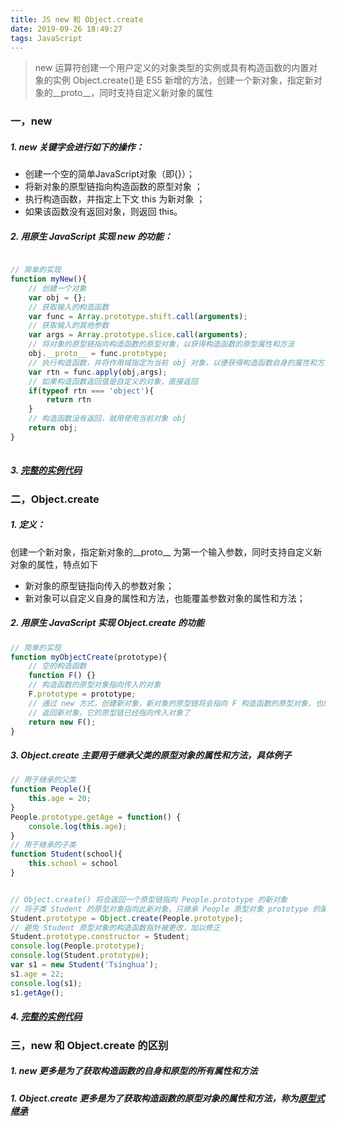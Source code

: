 ```yaml
---
title: JS new 和 Object.create
date: 2019-09-26 18:49:27
tags: JavaScript
---
```

> new 运算符创建一个用户定义的对象类型的实例或具有构造函数的内置对象的实例
> Object.create()是 ES5 新增的方法，创建一个新对象，指定新对象的__proto__，同时支持自定义新对象的属性

<!-- more -->

### 一，new
##### 1. new 关键字会进行如下的操作：
- 创建一个空的简单JavaScript对象（即{}）；
- 将新对象的原型链指向构造函数的原型对象 ；
- 执行构造函数，并指定上下文 this 为新对象 ；
- 如果该函数没有返回对象，则返回 this。

##### 2. 用原生 JavaScript 实现 new 的功能：
```javascript

// 简单的实现
function myNew(){
    // 创建一个对象
    var obj = {};
    // 获取输入的构造函数
    var func = Array.prototype.shift.call(arguments);
    // 获取输入的其他参数
    var args = Array.prototype.slice.call(arguments);
    // 将对象的原型链指向构造函数的原型对象，以获得构造函数的原型属性和方法
    obj.__proto__ = func.prototype;
    // 执行构造函数，并将作用域指定为当前 obj 对象，以便获得构造函数自身的属性和方法
    var rtn = func.apply(obj,args);
    // 如果构造函数返回值是自定义的对象，直接返回
    if(typeof rtn === 'object'){
        return rtn
    }
    // 构造函数没有返回，就用使用当前对象 obj
    return obj;
}
                
```

##### 3. [完整的实例代码](/example/js/my-new-func.html)

### 二，Object.create
##### 1. 定义：
创建一个新对象，指定新对象的__proto__ 为第一个输入参数，同时支持自定义新对象的属性，特点如下
- 新对象的原型链指向传入的参数对象；
- 新对象可以自定义自身的属性和方法，也能覆盖参数对象的属性和方法；

##### 2. 用原生 JavaScript 实现 Object.create 的功能
```javascript
// 简单的实现
function myObjectCreate(prototype){
    // 空的构造函数
    function F() {}
    // 构造函数的原型对象指向传入的对象
    F.prototype = prototype;
    // 通过 new 方式，创建新对象，新对象的原型链将会指向 F 构造函数的原型对象，也即传入的对象
    // 返回新对象，它的原型链已经指向传入对象了
    return new F();
}
```

##### 3. Object.create 主要用于继承父类的原型对象的属性和方法，具体例子
```javascript
// 用于继承的父类
function People(){
    this.age = 20;
}
People.prototype.getAge = function() {
    console.log(this.age);
}
// 用于继承的子类
function Student(school){
    this.school = school
}


// Object.create() 将会返回一个原型链指向 People.prototype 的新对象
// 将子类 Student 的原型对象指向此新对象，只继承 People 原型对象 prototype 的属性和方法
Student.prototype = Object.create(People.prototype);
// 避免 Student 原型对象的构造函数指针被更改，加以修正
Student.prototype.constructor = Student;
console.log(People.prototype);
console.log(Student.prototype);
var s1 = new Student('Tsinghua');
s1.age = 22;
console.log(s1);
s1.getAge();

```

##### 4. [完整的实例代码](/example/js/my-object-create-func.html)


### 三，new 和 Object.create 的区别
##### 1. new 更多是为了获取构造函数的自身和原型的所有属性和方法
##### 1. Object.create 更多是为了获取构造函数的原型对象的属性和方法，称为[原型式继承](http://blog.luckybird.me/2020/05/01/javascript-extends/)

